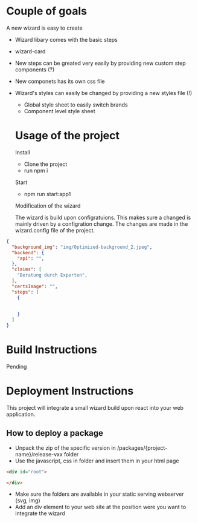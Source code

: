 # Couple of goals

A new wizard is easy to create
- Wizard libary comes with the basic steps
- wizard-card
- New steps can be greated very easily by providing new custom step components (?)
- New componets has its own css file
- Wizard's styles can easily be changed by providing a new styles file (!)
  - Global style sheet to easily switch brands
  - Component level style sheet


  # Usage of the project

  Install
    - Clone the project
    - run npm i

  Start
    - npm run start:app1

  
  Modification of the wizard

  The wizard is build upon configratuions. This makes sure a changed is mainly driven by a configration change. The changes are made in the wizard.config file of the project.

```json
{
  "background_img": "img/Optimized-background_2.jpeg",
  "backend": {
    "api": "",
  },
  "claims": [
    "Beratung durch Experten",
  ],
  "certsImage": "",
  "steps": [
    {

      
    }
  ]
}
```



# Build Instructions

Pending


# Deployment Instructions

This project will integrate a small wizard build upon react into your web application.

## How to deploy a package

  - Unpack the zip of the specific version in /packages/{project-name}/release-vxx folder
  - Use the javascript, css in folder and insert them in your html page

```html
<div id="root">

</div>
```

  - Make sure the folders are available in your static serving webserver (svg, img)
  - Add an div element to your web site at the position were you want to integrate the wizard 
